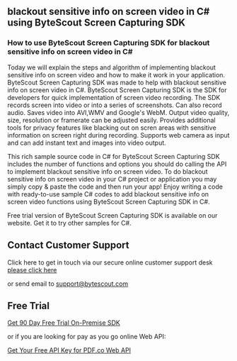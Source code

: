## blackout sensitive info on screen video in C# using ByteScout Screen Capturing SDK

### How to use ByteScout Screen Capturing SDK for blackout sensitive info on screen video in C#

Today we will explain the steps and algorithm of implementing blackout sensitive info on screen video and how to make it work in your application. ByteScout Screen Capturing SDK was made to help with blackout sensitive info on screen video in C#. ByteScout Screen Capturing SDK is the SDK for developers for quick implementation of screen video recording. The SDK records screen into video or into a series of screenshots. Can also record audio. Saves video into AVI,WMV and Google's WebM. Output video quality, size, resolution or framerate can be adjusted easily. Provides additional tools for privacy features like blacking out on scren areas with sensitive information on screen right during recording. Supports web camera as input and can add instant text and images into video output.

This rich sample source code in C# for ByteScout Screen Capturing SDK includes the number of functions and options you should do calling the API to implement blackout sensitive info on screen video. To do blackout sensitive info on screen video in your C# project or application you may simply copy & paste the code and then run your app! Enjoy writing a code with ready-to-use sample C# codes to add blackout sensitive info on screen video functions using ByteScout Screen Capturing SDK in C#.

Free trial version of ByteScout Screen Capturing SDK is available on our website. Get it to try other samples for C#.

## Contact Customer Support

Click here to get in touch via our secure online customer support desk [please click here](https://bytescout.zendesk.com/hc/en-us/requests/new?subject=ByteScout%20Screen%20Capturing%20SDK%20Question)

or send email to [support@bytescout.com](mailto:support@bytescout.com?subject=ByteScout%20Screen%20Capturing%20SDK%20Question) 

## Free Trial

[Get 90 Day Free Trial On-Premise SDK](https://bytescout.com/download/web-installer?utm_source=github-readme)

or if you are looking for pay as you go online Web API:

[Get Your Free API Key for PDF.co Web API](https://pdf.co/documentation/api?utm_source=github-readme)
